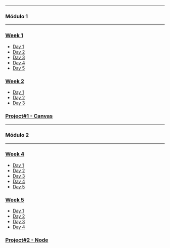 <div>
<div style="justify-content:center;">

<hr>

### Módulo 1<hr>
### [Week 1](https://github.com/TAIronhackFT2022JUN/BCN-FT-2022-JUN/tree/main/Week1)
- [Day 1](https://github.com/TAIronhackFT2022JUN/BCN-FT-2022-JUN/tree/main/Week1/Day1)
- [Day 2](https://github.com/TAIronhackFT2022JUN/BCN-FT-2022-JUN/tree/main/Week1/Day2)
- [Day 3](https://github.com/TAIronhackFT2022JUN/BCN-FT-2022-JUN/tree/main/Week1/Day3)
- [Day 4](https://github.com/TAIronhackFT2022JUN/BCN-FT-2022-JUN/tree/main/Week1/Day4)
- [Day 5](https://github.com/TAIronhackFT2022JUN/BCN-FT-2022-JUN/tree/main/Week1/Day5)

### [Week 2](https://github.com/TAIronhackFT2022JUN/BCN-FT-2022-JUN/tree/main/Week2)
- [Day 1](https://github.com/TAIronhackFT2022JUN/BCN-FT-2022-JUN/tree/main/Week2/Day1)
- [Day 2](https://github.com/TAIronhackFT2022JUN/BCN-FT-2022-JUN/tree/main/Week2/Day2)
- [Day 3](https://github.com/TAIronhackFT2022JUN/BCN-FT-2022-JUN/tree/main/Week2/Day3)

### [Project#1 - Canvas](https://github.com/TAIronhackFT2022JUN/BCN-FT-2022-JUN/tree/main/Project1)

</div>
<div>

<hr>

### Módulo 2<hr>
### [Week 4](https://github.com/TAIronhackFT2022JUN/BCN-FT-2022-JUN/tree/main/Week4)
- [Day 1](https://github.com/TAIronhackFT2022JUN/BCN-FT-2022-JUN/tree/main/Week4/Day%201)
- [Day 2](https://github.com/TAIronhackFT2022JUN/BCN-FT-2022-JUN/tree/main/Week4/Day%202)
- [Day 3](https://github.com/TAIronhackFT2022JUN/BCN-FT-2022-JUN/tree/main/Week4/Day%203)
- [Day 4](https://github.com/TAIronhackFT2022JUN/BCN-FT-2022-JUN/tree/main/Week4/Day%204)
- [Day 5](https://github.com/TAIronhackFT2022JUN/BCN-FT-2022-JUN/tree/main/Week4/Day%205)

### [Week 5](https://github.com/TAIronhackFT2022JUN/BCN-FT-2022-JUN/tree/main/Week5)
- [Day 1](https://github.com/TAIronhackFT2022JUN/BCN-FT-2022-JUN/tree/main/Week5/Day1)
- [Day 2](https://github.com/TAIronhackFT2022JUN/BCN-FT-2022-JUN/tree/main/Week5/Day2)
- [Day 3](https://github.com/TAIronhackFT2022JUN/BCN-FT-2022-JUN/tree/main/Week5/Day3)
- [Day 4](https://github.com/TAIronhackFT2022JUN/BCN-FT-2022-JUN/tree/main/Week5/Day4)

### [Project#2 - Node](https://github.com/TAIronhackFT2022JUN/BCN-FT-2022-JUN/tree/main/Project2_NODE)

</div>
</div>